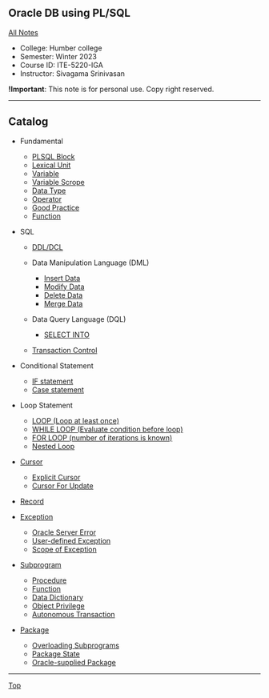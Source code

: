 ## Oracle DB using PL/SQL

[All Notes](../../index.md)

- College: Humber college
- Semester: Winter 2023
- Course ID: ITE-5220-IGA
- Instructor: Sivagama Srinivasan

**!Important**: This note is for personal use. Copy right reserved.

---

## Catalog

- Fundamental

  - [PLSQL Block](./fundamental/block.md)
  - [Lexical Unit](./fundamental/lexical_unit.md)
  - [Variable](./fundamental/variable.md)
  - [Variable Scrope](./fundamental/variable_scope.md)
  - [Data Type](./fundamental/data_type.md)
  - [Operator](./fundamental/operator.md)
  - [Good Practice](./fundamental/good_practice.md)
  - [Function](./fundamental/function.md)

- SQL

  - [DDL/DCL](./DDL%26DCL/limitation.md)

  - Data Manipulation Language (DML)

    - [Insert Data](./DML/insert_row.md)
    - [Modify Data](./DML/modify_row.md)
    - [Delete Data](./DML/delete_row.md)
    - [Merge Data](./DML/merge_row.md)

  - Data Query Language (DQL)

    - [SELECT INTO](./DQL/select_into.md)

  - [Transaction Control](./TCS/transaction.md)

- Conditional Statement

  - [IF statement](./conditaional_statement/if_statement.md)
  - [Case statement](./conditaional_statement/case_statement.md)

- Loop Statement

  - [LOOP (Loop at least once)](./loop_statement/basic_loop.md)
  - [WHILE LOOP (Evaluate condition before loop)](./loop_statement/while_loop.md)
  - [FOR LOOP (number of iterations is known)](./loop_statement/for_loop.md)
  - [Nested Loop](./loop_statement/nested_loop.md)

- [Cursor](./cursor/cursor.md)

  - [Explicit Cursor](./cursor/explicit_cursor.md)
  - [Cursor For Update](./cursor/cursors_for_update.md)

- [Record](./record/user_defined_record.md)

- [Exception](./exception/exception.md)

  - [Oracle Server Error](./exception/oracle_server_error.md)
  - [User-defined Exception](./exception/user_defined_exception.md)
  - [Scope of Exception](./exception/scope_of_exception.md)

- [Subprogram](./subprogram/subprogram.md)

  - [Procedure](./subprogram/procedure.md)
  - [Function](./subprogram/function.md)
  - [Data Dictionary](./subprogram/data_dict.md)
  - [Object Privilege](./subprogram/object_privilege.md)
  - [Autonomous Transaction](./subprogram/autonomous_transaction.md)

- [Package](./package/package.md)

  - [Overloading Subprograms](./package/overloading.md)
  - [Package State](./package/package_state.md)
  - [Oracle-supplied Package](./package/oracle_supplied_package.md)

---

[Top](#oracle-db-using-plsql)
